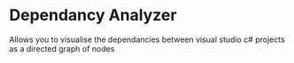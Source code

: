 Dependancy Analyzer
===================

Allows you to visualise the dependancies between visual studio c# projects as a directed graph of nodes